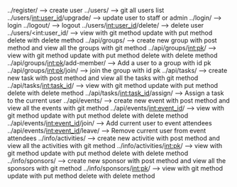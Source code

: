 ../register/ --> create user
../users/ --> git all users list
../users/<int:user_id>/upgrade/ --> update user to staff or admin
../login/ --> login
../logout/ --> logout
../users/<int:user_id>/delete/ --> delete user
../users/<int:user_id/ --> view with git method update with put method delete with delete method
../api/groups/ --> create new group with post method and view all the groups with git method
../api/groups/<int:pk>/ --> view with git method update with put method delete with delete method
../api/groups/<int:pk>/add-member/ --> Add a user to a group with id pk
../api/groups/<int:pk>/join/ --> join the group with id pk
../api/tasks/ --> create new task with post method and view all the tasks with git method
../api/tasks/<int:task_id>/ --> view with git method update with put method delete with delete method
../api/tasks/<int:task_id>/assign/ --> Assign a task to the current user
../api/events/ --> create new event with post method and view all the events with git method
../api/events/<int:event_id>/ --> view with git method update with put method delete with delete method
../api/events/<int:event_id>/join/ --> Add current user to event attendees
../api/events/<int:event_id>/leave/ --> Remove current user from event attendees
../info/activities/ --> create new activitie with post method and view all the activities with git method
../info/activities/<int:pk>/ --> view with git method update with put method delete with delete method
../info/sponsors/ --> create new sponsor with post method and view all the sponsors with git method
../info/sponsors/<int:pk>/ --> view with git method update with put method delete with delete method
